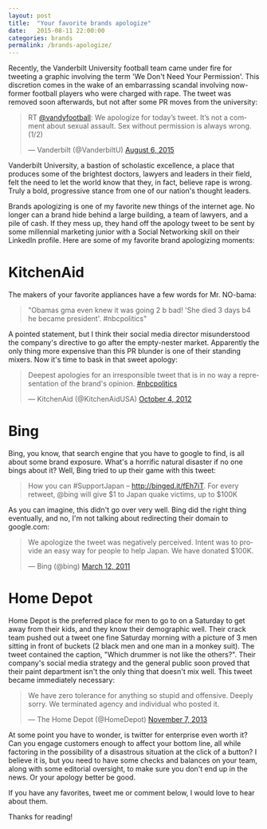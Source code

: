 ```yaml
---
layout: post
title:  "Your favorite brands apologize"
date:   2015-08-11 22:00:00
categories: brands
permalink: /brands-apologize/
---
```


Recently, the Vanderbilt University football team came under fire for tweeting a graphic involving the term 'We Don't Need Your Permission'. This discretion comes in the wake of an embarrassing scandal involving now-former football players who were charged with rape. The tweet was removed soon afterwards, but not after some PR moves from the university:

<blockquote class="twitter-tweet" lang="en"><p lang="en" dir="ltr">RT <a href="https://twitter.com/VandyFootball">@vandyfootball</a>: We apologize for today’s tweet. It’s not a comment about sexual assault. Sex without permission is always wrong. (1/2)</p>&mdash; Vanderbilt (@VanderbiltU) <a href="https://twitter.com/VanderbiltU/status/629350942647951360">August 6, 2015</a></blockquote>
<script async src="//platform.twitter.com/widgets.js" charset="utf-8"></script>

Vanderbilt University, a bastion of scholastic excellence, a place that produces some of the brightest doctors, lawyers and leaders in their field, felt the need to let the world know that they, in fact, believe rape is wrong. Truly a bold, progressive stance from one of our nation's thought leaders.

Brands apologizing is one of my favorite new things of the internet age. No longer can a brand hide behind a large building, a team of lawyers, and a pile of cash. If they mess up, they hand off the apology tweet to be sent by some millennial marketing junior with a Social Networking skill on their LinkedIn profile. Here are some of my favorite brand apologizing moments:

<div class="spacer"></div>

# KitchenAid
The makers of your favorite appliances have a few words for Mr. NO-bama:

> "Obamas gma even knew it was going 2 b bad! 'She died 3 days b4 he became president'. #nbcpolitics"

A pointed statement, but I think their social media director misunderstood the company's directive to go after the empty-nester market. Apparently the only thing more expensive than this PR blunder is one of their standing mixers. Now it's time to bask in that sweet apology:

<blockquote class="twitter-tweet" lang="en"><p lang="en" dir="ltr">Deepest apologies for an irresponsible tweet that is in no way a representation of the brand&#39;s opinion. <a href="https://twitter.com/hashtag/nbcpolitics?src=hash">#nbcpolitics</a></p>&mdash; KitchenAid (@KitchenAidUSA) <a href="https://twitter.com/KitchenAidUSA/status/253673520700198914">October 4, 2012</a></blockquote>
<script async src="//platform.twitter.com/widgets.js" charset="utf-8"></script>

# Bing
Bing, you know, that search engine that you have to google to find, is all about some brand exposure. What's a horrific natural disaster if no one bings about it? Well, Bing tried to up their game with this tweet:

> How you can #SupportJapan – http://binged.it/fEh7iT. For every retweet, @bing will give $1 to Japan quake victims, up to $100K

As you can imagine, this didn't go over very well. Bing did the right thing eventually, and no, I'm not talking about redirecting their domain to google.com:

<blockquote class="twitter-tweet" lang="en"><p lang="en" dir="ltr">We apologize the tweet was negatively perceived. Intent was to provide an easy way for people to help Japan. We have donated $100K.</p>&mdash; Bing (@bing) <a href="https://twitter.com/bing/status/46698091604226048">March 12, 2011</a></blockquote>
<script async src="//platform.twitter.com/widgets.js" charset="utf-8"></script>

# Home Depot
Home Depot is the preferred place for men to go to on a Saturday to get away from their kids, and they know their demographic well. Their crack team pushed out a tweet one fine Saturday morning with a picture of 3 men sitting in front of buckets (2 black men and one man in a monkey suit). The tweet contained the caption, "Which drummer is not like the others?". Their company's social media strategy and the general public soon proved that their paint department isn't the only thing that doesn't mix well. This tweet became immediately necessary:

<blockquote class="twitter-tweet" lang="en"><p lang="en" dir="ltr">We have zero tolerance for anything so stupid and offensive. Deeply sorry. We terminated agency and individual who posted it.</p>&mdash; The Home Depot (@HomeDepot) <a href="https://twitter.com/HomeDepot/status/398591812022976512">November 7, 2013</a></blockquote>
<script async src="//platform.twitter.com/widgets.js" charset="utf-8"></script>

At some point you have to wonder, is twitter for enterprise even worth it? Can you engage customers enough to affect your bottom line, all while factoring in the possibility of a disastrous situation at the click of a button? I believe it is, but you need to have some checks and balances on your team, along with some editorial oversight, to make sure you don't end up in the news. Or your apology better be good.

If you have any favorites, tweet me or comment below, I would love to hear about them.

Thanks for reading!